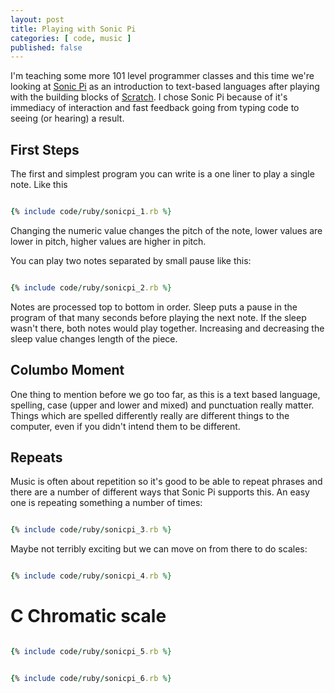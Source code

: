 ```yaml
---
layout: post
title: Playing with Sonic Pi
categories: [ code, music ]
published: false
---
```


I'm teaching some more 101 level programmer classes and this time we're looking at <a href="http://sonic-pi.net/">Sonic Pi</a> as an introduction to text-based languages after playing with the building blocks of <a href="http://scratch.mit.edu/">Scratch</a>. I chose Sonic Pi because of it's immediacy of interaction and fast feedback going from typing code to seeing (or hearing) a result.


## First Steps

The first and simplest program you can write is a one liner to play a single note. Like this

```ruby

{% include code/ruby/sonicpi_1.rb %}

```

Changing the numeric value changes the pitch of the note, lower values are lower in pitch, higher values are higher in pitch.

You can play two notes separated by small pause like this:

```ruby

{% include code/ruby/sonicpi_2.rb %}

```

Notes are processed top to bottom in order. Sleep puts a pause in the program of that many seconds before playing the next note. If the sleep wasn't there, both notes would play together. Increasing and decreasing the sleep value changes length of the piece.

## Columbo Moment

One thing to mention before we go too far, as this is a text based language, spelling, case (upper and lower and mixed) and punctuation really matter. Things which are spelled differently really are different things to the computer, even if you didn't intend them to be different.


## Repeats

Music is often about repetition so it's good to be able to repeat phrases and there are a number of different ways that Sonic Pi supports this. An easy one is repeating something a number of times:

```ruby

{% include code/ruby/sonicpi_3.rb %}

```

Maybe not terribly exciting but we can move on from there to do scales:

```ruby

{% include code/ruby/sonicpi_4.rb %}

```

# C Chromatic scale

```ruby

{% include code/ruby/sonicpi_5.rb %}

```

```ruby

{% include code/ruby/sonicpi_6.rb %}

```
